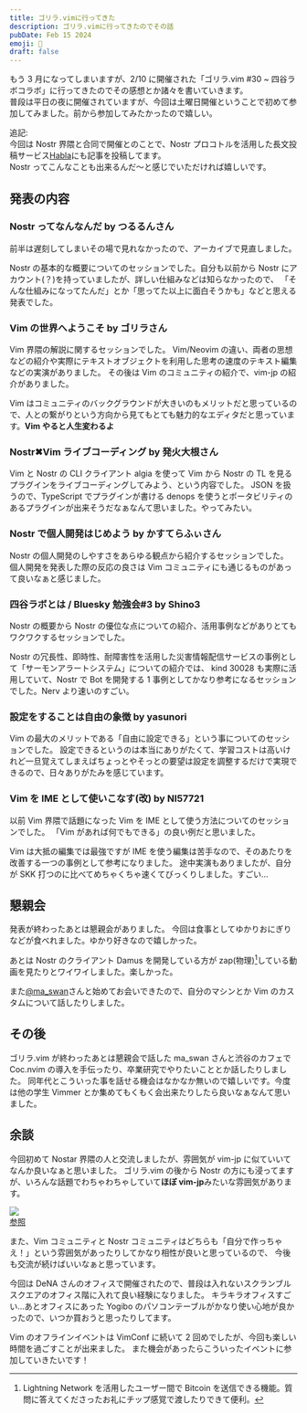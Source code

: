 ```yaml
---
title: ゴリラ.vimに行ってきた
description: ゴリラ.vimに行ってきたのでその話
pubDate: Feb 15 2024
emoji: 🦊
draft: false
---
```


もう 3 月になってしまいますが、2/10 に開催された「ゴリラ.vim #30 ~
四谷ラボコラボ」に行ってきたのでその感想とか諸々を書いていきます。\
普段は平日の夜に開催されていますが、今回は土曜日開催ということで初めて参加してみました。前から参加してみたかったので嬉しい。

追記:\
今回は Nostr 界隈と合同で開催とのことで、Nostr
プロコトルを活用した長文投稿サービス[Habla](https://habla.news/ja/a/naddr1qqxnzdes8qmrwwp5xqerwvfeqgsyhnqz9qg20ml4w8c6qgpyeuagxhrettcsnd8v4vg7g5rz9xg5r4crqsqqqa28w4z3h6)にも記事を投稿してます。\
Nostr ってこんなことも出来るんだ～と感じでいただければ嬉しいです。

## 発表の内容

### Nostr ってなんなんだ by つるるんさん

前半は遅刻してしまいその場で見れなかったので、アーカイブで見直しました。

Nostr の基本的な概要についてのセッションでした。自分も以前から Nostr
にアカウント(？)を持っていましたが、詳しい仕組みなどは知らなかったので、
「そんな仕組みになってたんだ」とか「思ってた以上に面白そうかも」などと思える発表でした。

### Vim の世界へようこそ by ゴリラさん

Vim 界隈の解説に関するセッションでした。 Vim/Neovim
の違い、両者の思想などの紹介や実際にテキストオブジェクトを利用した思考の速度のテキスト編集などの実演がありました。
その後は Vim のコミュニティの紹介で、vim-jp の紹介がありました。

Vim
はコミュニティのバックグラウンドが大きいのもメリットだと思っているので、人との繋がりという方向から見てもとても魅力的なエディタだと思っています。**Vim
やると人生変わるよ**

### Nostr✖Vim ライブコーディング by 発火大根さん

Vim と Nostr の CLI クライアント algia を使って Vim から Nostr の TL
を見るプラグインをライブコーディングしてみよう、という内容でした。 JSON
を扱うので、TypeScript でプラグインが書ける denops
を使うとポータビリティのあるプラグインが出来そうだなぁなんて思いました。やってみたい。

### Nostr で個人開発はじめよう by かすてらふぃさん

Nostr の個人開発のしやすさをあらゆる観点から紹介するセッションでした。
個人開発を発表した際の反応の良さは Vim
コミュニティにも通じるものがあって良いなぁと感じました。

### 四谷ラボとは / Bluesky 勉強会#3 by Shino3

Nostr の概要から Nostr
の優位な点についての紹介、活用事例などがありとてもワクワクするセッションでした。

Nostr
の冗長性、即時性、耐障害性を活用した災害情報配信サービスの事例として「サーモンアラートシステム」についての紹介では、
kind 30028 も実際に活用していて、Nostr で Bot を開発する 1
事例としてかなり参考になるセッションでした。Nerv より速いのすごい。

### 設定をすることは自由の象徴 by yasunori

Vim
の最大のメリットである「自由に設定できる」という事についてのセッションでした。
設定できるというのは本当にありがたくて、学習コストは高いけれど一旦覚えてしまえばちょっとやそっとの要望は設定を調整するだけで実現できるので、日々ありがたみを感じています。

### Vim を IME として使いこなす(改) by NI57721

以前 Vim 界隈で話題になった Vim を IME
として使う方法についてのセッションでした。 「Vim
があれば何でもできる」の良い例だと思いました。

Vim は大抵の編集では最強ですが IME
を使う編集は苦手なので、そのあたりを改善する一つの事例として参考になりました。
途中実演もありましたが、自分が SKK
打つのに比べてめちゃくちゃ速くてびっくりしました。すごい...

## 懇親会

発表が終わったあとは懇親会がありました。
今回は食事としてゆかりおにぎりなどが食べれました。ゆかり好きなので嬉しかった。

あとは Nostr のクライアント Damus を開発している方が
zap(物理)[^1]している動画を見たりとワイワイしました。楽しかった。

また[@ma_swan](https://twitter.com/ma_swan)さんと始めてお会いできたので、自分のマシンとか
Vim のカスタムについて話したりしました。

## その後

ゴリラ.vim が終わったあとは懇親会で話した ma_swan さんと渋谷のカフェで Coc.nvim
の導入を手伝ったり、卒業研究でやりたいこととか話したりしました。
同年代とこういった事を話せる機会はなかなか無いので嬉しいです。今度は他の学生
Vimmer とか集めてもくもく会出来たりしたら良いなぁなんて思いました。

## 余談

今回初めて Nostar 界隈の人と交流しましたが、雰囲気が vim-jp
に似ていいてなんか良いなぁと思いました。 ゴリラ.vim の後から Nostr
の方にも浸ってますが、いろんな話題でわちゃわちゃしていて**ほぼ
vim-jp**みたいな雰囲気があります。

![](https://r2.comamoca.dev/Screenshot%202024-02-23%20at%2012-48-21%20iris.webp)\
[参照](https://iris.to/note18mkhuc072ughs902vfjtggcc5sf7czaugrdykztsrcr6m35ck4jqs6yecd)

また、Vim コミュニティと Nostr
コミュニティはどちらも「自分で作っちゃえ！」という雰囲気があったりしてかなり相性が良いと思っているので、
今後も交流が続けばいいなぁと思っています。

今回は DeNA
さんのオフィスで開催されたので、普段は入れないスクランブルスクエアのオフィス階に入れて良い経験になりました。
キラキラオフィスすごい...あとオフィスにあった Yogibo
のパソコンテーブルがかなり使い心地が良かったので、いつか買おうと思ったりしてます。

Vim のオフラインイベントは VimConf に続いて 2
回めでしたが、今回も楽しい時間を過ごすことが出来ました。
また機会があったらこういったイベントに参加していきたいです！

[^1]: Lightning Network を活用したユーザー間で Bitcoin
    を送信できる機能。質問に答えてくださったお礼にチップ感覚で渡したりできて便利。
